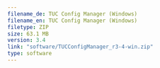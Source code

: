 ```yaml
---
filename_de: TUC Config Manager (Windows)
filename_en: TUC Config Manager (Windows)
filetype: ZIP
size: 63.1 MB
version: 3.4
link: "software/TUCConfigManager_r3-4-win.zip"
type: software
---
```

